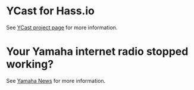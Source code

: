 # YCast for Hass.io
See [YCast project page](https://github.com/milaq/YCast) for more information.
    
# Your Yamaha internet radio stopped working?
See [Yamaha News](https://de.yamaha.com/de/news_events/2019/0305_av_update_on_internet_radio_station_access.html) for more information.
